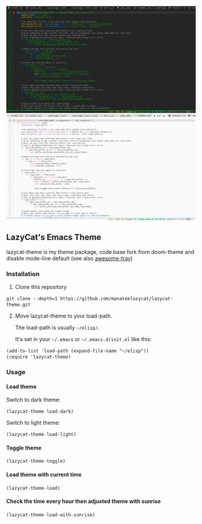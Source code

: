 <img src="./dark-screenshot.png">
<img src="./light-screenshot.png">

## LazyCat's Emacs Theme
lazycat-theme is my theme package, code base fork from doom-theme and disable mode-line default (see also [awesome-tray](https://github.com/manateelazycat/awesome-tray))

### Installation

1. Clone this repository

```
git clone --depth=1 https://github.com/manateelazycat/lazycat-theme.git
```

2. Move lazycat-theme to your load-path.

    The load-path is usually `~/elisp/`.

    It's set in your `~/.emacs` or `~/.emacs.d/init.el` like this:

```elisp
(add-to-list 'load-path (expand-file-name "~/elisp"))
(require 'lazycat-theme)
```

### Usage

#### Load theme

Switch to dark theme:
```elisp
(lazycat-theme-load-dark)
```

Switch to light theme:

```elisp
(lazycat-theme-load-light)
```

#### Toggle theme

```elisp
(lazycat-theme-toggle)
```

#### Load theme with current time

```elisp
(lazycat-theme-load)
```

#### Check the time every hour then adjusted theme with sunrise

```elisp
(lazycat-theme-load-with-sunrise)
```
